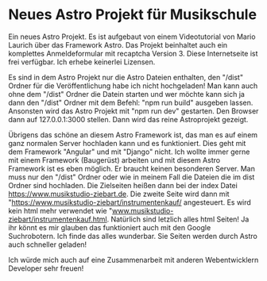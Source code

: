 # Neues Astro Projekt für Musikschule
 Ein neues Astro Projekt. Es ist aufgebaut von einem Videotutorial von Mario Laurich über das Framework Astro. Das Projekt beinhaltet auch ein komplettes Anmeldeformular mit recaptcha Version 3. Diese Internetseite ist frei verfügbar. Ich erhebe keinerlei Lizensen.

 Es sind in dem Astro Projekt nur die Astro Dateien enthalten, den "/dist" Ordner für die Veröffentlichung habe ich nicht hochgeladen! Man kann auch ohne dem "/dist" Ordner die Datein starten und wer möchte kann sich ja dann den "/dist" Ordner mit dem Befehl: "npm run build" ausgeben lassen. Ansonsten wird das Astro Projekt mit "npm run dev" gestarten. Den Browser dann auf 127.0.0.1:3000 stellen. Dann wird das reine Astroprojekt gezeigt.

 Übrigens das schöne an diesem Astro Framework ist, das man es auf einem ganz normalen Server hochladen kann und es funktioniert. Dies geht mit dem Framework "Angular" und mit "Django" nicht. Ich wollte immer gerne mit einem Framework (Baugerüst) arbeiten und mit diesem Astro Framework ist es eben möglich. Er braucht keinen besonderen Server. Man muss nur den "/dist" Ordner oder wie in meinem Fall die Dateien die im dist Ordner sind hochladen. Die Zielseiten heißen dann bei der index Datei https://www.musikstudio-ziebart.de. Die zweite Seite wird dann mit "https://www.musikstudio-ziebart/instrumentenkauf/ angesteuert. Es wird kein html mehr verwendet wie "www.musikstudio-ziebart/instrumentenkauf.html. Natürlich sind letzlich alles html Seiten! Ja ihr könnt es mir glauben das funktioniert auch mit den Google Suchrobotern. Ich finde das alles wunderbar. Sie Seiten werden durch Astro auch schneller geladen!

 Ich würde mich auch auf eine Zusammenarbeit mit anderen Webentwicklern Developer sehr freuen!
